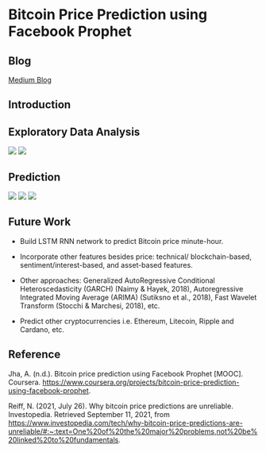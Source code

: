 # Bitcoin Price Prediction using Facebook Prophet

## Blog

[Medium Blog](https://baotramduong.medium.com/bitcoin-price-prediction-using-facebook-prophet-b1b11c8dde2f)

## Introduction

## Exploratory Data Analysis

<img src = '../main/Data & Images/date vs price.png'>

<img src = '../main/Data & Images/violin.png'>

## Prediction

<img src = '../main/Data & Images/forecast.png'>

<img src = '../main/Data & Images/trend.png'>

<img src = '../main/Data & Images/evaluation.png'>

## Future Work

* Build LSTM RNN network to predict Bitcoin price minute-hour.

* Incorporate other features besides price: technical/ blockchain-based, sentiment/interest-based, and asset-based features.

* Other approaches: Generalized AutoRegressive Conditional Heteroscedasticity (GARCH) (Naimy & Hayek, 2018), Autoregressive Integrated Moving Average (ARIMA) (Sutiksno et al., 2018), Fast Wavelet Transform (Stocchi & Marchesi, 2018), etc.

* Predict other cryptocurrencies i.e. Ethereum, Litecoin, Ripple and Cardano, etc.
     
## Reference

Jha, A. (n.d.). Bitcoin price prediction using Facebook Prophet [MOOC]. Coursera. https://www.coursera.org/projects/bitcoin-price-prediction-using-facebook-prophet.

Reiff, N. (2021, July 26). Why bitcoin price predictions are unreliable. Investopedia. Retrieved September 11, 2021, from https://www.investopedia.com/tech/why-bitcoin-price-predictions-are-unreliable/#:~:text=One%20of%20the%20major%20problems,not%20be%20linked%20to%20fundamentals.
